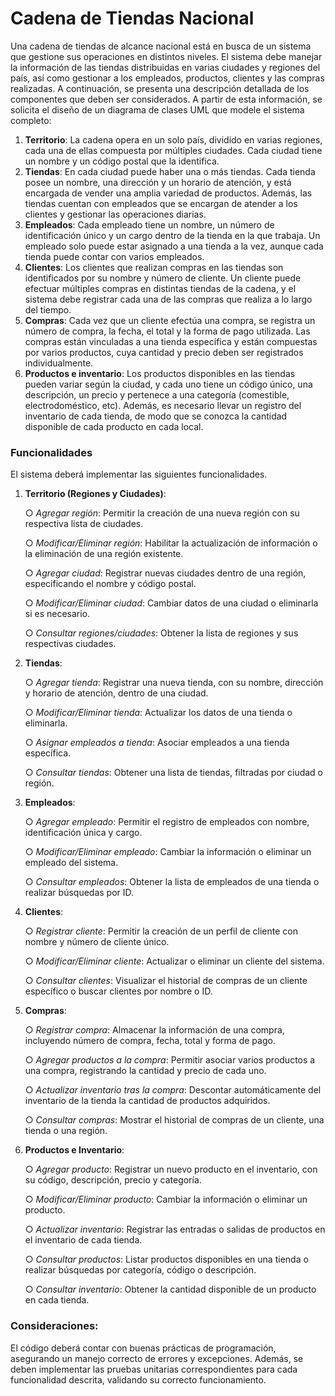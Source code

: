 # Cadena de Tiendas Nacional

Una cadena de tiendas de alcance nacional está en busca de un sistema que gestione sus
operaciones en distintos niveles. El sistema debe manejar la información de las tiendas
distribuidas en varias ciudades y regiones del país, así como gestionar a los empleados,
productos, clientes y las compras realizadas. A continuación, se presenta una descripción
detallada de los componentes que deben ser considerados. A partir de esta información, se
solicita el diseño de un diagrama de clases UML que modele el sistema completo:
1. **Territorio**: La cadena opera en un solo país, dividido en varias regiones, cada una
   de ellas compuesta por múltiples ciudades. Cada ciudad tiene un nombre y un
   código postal que la identifica.
2. **Tiendas**: En cada ciudad puede haber una o más tiendas. Cada tienda posee un
   nombre, una dirección y un horario de atención, y está encargada de vender una
   amplia variedad de productos. Además, las tiendas cuentan con empleados que se
   encargan de atender a los clientes y gestionar las operaciones diarias.
3. **Empleados**: Cada empleado tiene un nombre, un número de identificación único y
   un cargo dentro de la tienda en la que trabaja. Un empleado solo puede estar
   asignado a una tienda a la vez, aunque cada tienda puede contar con varios
   empleados.
4. **Clientes**: Los clientes que realizan compras en las tiendas son identificados por su
   nombre y número de cliente. Un cliente puede efectuar múltiples compras en
   distintas tiendas de la cadena, y el sistema debe registrar cada una de las compras
   que realiza a lo largo del tiempo.
5. **Compras**: Cada vez que un cliente efectúa una compra, se registra un número de
   compra, la fecha, el total y la forma de pago utilizada. Las compras están vinculadas
   a una tienda específica y están compuestas por varios productos, cuya cantidad y
   precio deben ser registrados individualmente.
6. **Productos e inventario**: Los productos disponibles en las tiendas pueden variar
   según la ciudad, y cada uno tiene un código único, una descripción, un precio y
   pertenece a una categoría (comestible, electrodoméstico, etc). Además, es
   necesario llevar un registro del inventario de cada tienda, de modo que se conozca
   la cantidad disponible de cada producto en cada local.

 ###  Funcionalidades
   El sistema deberá implementar las siguientes funcionalidades.
1. **Territorio (Regiones y Ciudades)**:

   ○ *Agregar región*: Permitir la creación de una nueva región con su respectiva
   lista de ciudades.

   ○ *Modificar/Eliminar región*: Habilitar la actualización de información o la
   eliminación de una región existente.

   ○ *Agregar ciudad*: Registrar nuevas ciudades dentro de una región,
   especificando el nombre y código postal.

   ○ *Modificar/Eliminar ciudad*: Cambiar datos de una ciudad o eliminarla si es
   necesario.

   ○ *Consultar regiones/ciudades*: Obtener la lista de regiones y sus respectivas
   ciudades.
2. **Tiendas**:

   ○ *Agregar tienda*: Registrar una nueva tienda, con su nombre, dirección y
   horario de atención, dentro de una ciudad.

   ○ *Modificar/Eliminar tienda*: Actualizar los datos de una tienda o eliminarla.

   ○ *Asignar empleados a tienda*: Asociar empleados a una tienda específica.

   ○ *Consultar tiendas*: Obtener una lista de tiendas, filtradas por ciudad o
   región.

3. **Empleados**:

   ○ *Agregar empleado*: Permitir el registro de empleados con nombre,
   identificación única y cargo.

   ○ *Modificar/Eliminar empleado*: Cambiar la información o eliminar un
   empleado del sistema.

   ○ *Consultar empleados*: Obtener la lista de empleados de una tienda o
   realizar búsquedas por ID.

4. **Clientes**:

   ○ *Registrar cliente*: Permitir la creación de un perfil de cliente con nombre y
   número de cliente único.

   ○ *Modificar/Eliminar cliente*: Actualizar o eliminar un cliente del sistema.

   ○ *Consultar clientes*: Visualizar el historial de compras de un cliente
   específico o buscar clientes por nombre o ID.

5. **Compras**:

   ○ *Registrar compra*: Almacenar la información de una compra, incluyendo
   número de compra, fecha, total y forma de pago.

   ○ *Agregar productos a la compra*: Permitir asociar varios productos a una
   compra, registrando la cantidad y precio de cada uno.

   ○ *Actualizar inventario tras la compra*: Descontar automáticamente del
   inventario de la tienda la cantidad de productos adquiridos.

   ○ *Consultar compras*: Mostrar el historial de compras de un cliente, una
   tienda o una región.

6. **Productos e Inventario**:

   ○ *Agregar producto*: Registrar un nuevo producto en el inventario, con su
   código, descripción, precio y categoría.

   ○ *Modificar/Eliminar producto*: Cambiar la información o eliminar un
   producto.

   ○ *Actualizar inventario*: Registrar las entradas o salidas de productos en el
   inventario de cada tienda.

   ○ *Consultar productos*: Listar productos disponibles en una tienda o realizar
   búsquedas por categoría, código o descripción.

   ○ *Consultar inventario*: Obtener la cantidad disponible de un producto en
   cada tienda.

###   Consideraciones:
   El código deberá contar con buenas prácticas de programación, asegurando un manejo
   correcto de errores y excepciones. Además, se deben implementar las pruebas unitarias
   correspondientes para cada funcionalidad descrita, validando su correcto funcionamiento.
